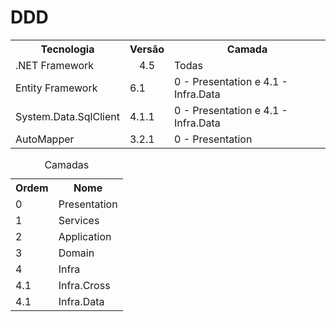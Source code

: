 # DDD

<table style="width:100%">
  <tr>
    <th>Tecnologia</th>
    <th>Versão</th>
    <th>Camada</th>
  </tr>
  <tr>
    <td>.NET Framework</td>
    <td VALIGN = Middle Align = Center>4.5</td>
    <td>Todas</td>
</tr>
  <tr>
    <td>Entity Framework</td>
    <td>6.1</td>
    <td>0 - Presentation e 4.1 - Infra.Data</td>
</tr>
  <tr>
    <td>System.Data.SqlClient</td>
    <td>4.1.1</td>
    <td>0 - Presentation e 4.1 - Infra.Data</td>
</tr>
  <tr>
    <td>AutoMapper</td>
    <td>3.2.1</td>
    <td>0 - Presentation</td>
</tr>
  
</table>


<table style="width:100%">
  <caption>Camadas</caption>
  <tr>
    <th>Ordem</th>
    <th>Nome</th>
  </tr>
  <tr>
    <td>0</td>
    <td>Presentation</td>
  </tr>
  <tr>
    <td>1</td>
    <td>Services</td>
  </tr>
  
  <tr>
    <td>2</td>
    <td>Application</td>
  </tr>
    <tr>
    <td>3</td>
    <td>Domain</td>
  </tr>
    <tr>
    <td>4</td>
    <td>Infra</td>
  </tr>
  <tr>
    <td>4.1</td>
    <td>Infra.Cross</td>
  </tr>
    <tr>
    <td>4.1</td>
    <td>Infra.Data</td>
  </tr>
</table>
